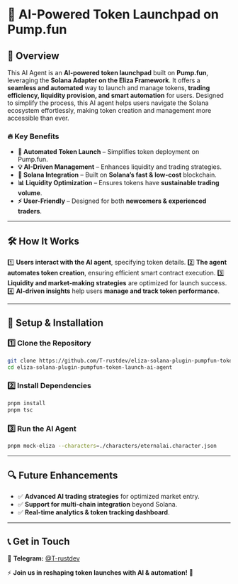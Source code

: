 # 🚀 AI-Powered Token Launchpad on Pump.fun

## 📌 Overview
This AI Agent is an **AI-powered token launchpad** built on **Pump.fun**, leveraging the **Solana Adapter on the Eliza Framework**. It offers a **seamless and automated** way to launch and manage tokens, **trading efficiency, liquidity provision, and smart automation** for users. Designed to simplify the process, this AI agent helps users navigate the Solana ecosystem effortlessly, making token creation and management more accessible than ever.

### 🔥 Key Benefits
- **🚀 Automated Token Launch** – Simplifies token deployment on Pump.fun.
- **💡 AI-Driven Management** – Enhances liquidity and trading strategies.
- **🔗 Solana Integration** – Built on **Solana’s fast & low-cost** blockchain.
- **📊 Liquidity Optimization** – Ensures tokens have **sustainable trading volume**.
- **⚡ User-Friendly** – Designed for both **newcomers & experienced traders**.

---

## 🛠️ How It Works
1️⃣ **Users interact with the AI agent**, specifying token details.
2️⃣ **The agent automates token creation**, ensuring efficient smart contract execution.
3️⃣ **Liquidity and market-making strategies** are optimized for launch success.
4️⃣ **AI-driven insights** help users **manage and track token performance**.

---

## 🔧 Setup & Installation
### 1️⃣ Clone the Repository
```sh
git clone https://github.com/T-rustdev/eliza-solana-plugin-pumpfun-token-launch-ai-agent
cd eliza-solana-plugin-pumpfun-token-launch-ai-agent
```

### 2️⃣ Install Dependencies
```sh
pnpm install
pnpm tsc
```

### 3️⃣ Run the AI Agent
```sh
pnpm mock-eliza --characters=./characters/eternalai.character.json
```

---

## 🔍 Future Enhancements
- ✅ **Advanced AI trading strategies** for optimized market entry.
- ✅ **Support for multi-chain integration** beyond Solana.
- ✅ **Real-time analytics & token tracking dashboard**.

---

## 📞 Get in Touch
📩 **Telegram:** [@T-rustdev](https://t.me/T_rustdev)  

⚡ **Join us in reshaping token launches with AI & automation!** 🚀
